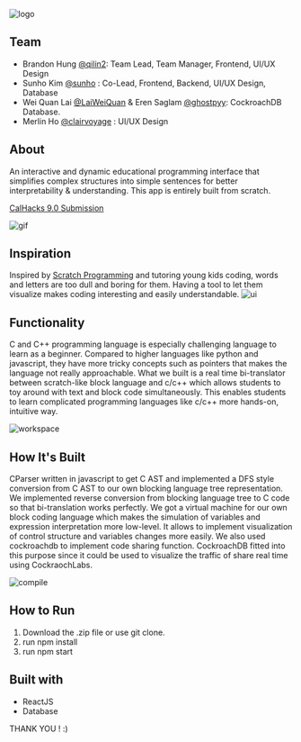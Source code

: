 ![logo](https://github.com/qilin2/BLOCKGRAM/blob/main/visuals/Screen%20Shot%202022-10-16%20at%2012.50.09%20PM.png)

## Team
- Brandon Hung [@qilin2](https://www.github.com/qilin2): Team Lead, Team Manager, Frontend, UI/UX Design
- Sunho Kim [@sunho](https://github.com/sunho) : Co-Lead, Frontend, Backend, UI/UX Design, Database
- Wei Quan Lai [@LaiWeiQuan](https://github.com/LaiWeiQuan) & Eren Saglam [@ghostpyy](https://github.com/ghostpyy): CockroachDB Database.
- Merlin Ho [@clairvoyage](https://github.com/clairvoyage) : UI/UX Design

## About
An interactive and dynamic educational programming interface that simplifies complex structures into simple sentences for better interpretability & understanding. This app is entirely built from scratch.

[CalHacks 9.0 Submission](https://devpost.com/submit-to/16501-cal-hacks-9-0/manage/submissions)

![gif](https://github.com/qilin2/BLOCKGRAM/blob/main/visuals/blockgram.gif)

## Inspiration
Inspired by [Scratch Programming](https://scratch.mit.edu/developers) and tutoring young kids coding, words and letters are too dull and boring for them. Having a tool to let them visualize makes coding interesting and easily understandable.
![ui](https://github.com/qilin2/BLOCKGRAM/blob/main/visuals/interface.png)


## Functionality
C and C++ programming language is especially challenging language to learn as a beginner. Compared to higher languages like python and javascript, they have more tricky concepts such as pointers that makes the language not really approachable. What we built is a real time bi-translator between scratch-like block language and c/c++ which allows students to toy around with text and block code simultaneously. This enables students to learn complicated programming languages like c/c++ more hands-on, intuitive way.

![workspace](https://github.com/qilin2/BLOCKGRAM/blob/main/visuals/workspace.png)


## How It's Built
CParser written in javascript to get C AST and implemented a DFS style conversion from C AST to our own blocking language tree representation. We implemented reverse conversion from blocking language tree to C code so that bi-translation works perfectly. We got a virtual machine for our own block coding language which makes the simulation of variables and expression interpretation more low-level. It allows to implement visualization of control structure and variables changes more easily. We also used cockroachdb to implement code sharing function. CockroachDB fitted into this purpose since it could be used to visualize the traffic of share real time using CockraochLabs.

![compile](https://github.com/qilin2/BLOCKGRAM/blob/main/visuals/compile.png)


## How to Run
1. Download the .zip file or use git clone.
2. run npm install
3. run npm start


## Built with
- ReactJS
- Database

THANK YOU ! :)

